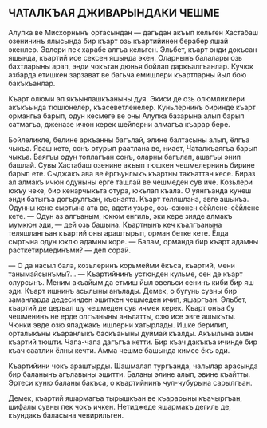 ## ЧАТАЛКЪАЯ ДЖИВАРЫНДАКИ ЧЕШМЕ

Алупка ве Мисхорнынъ ортасындан — дагъдан акъып кельген Хастабаш озенининъ ялысында бир къарт озь къартийинен берабер яшай экенлер.
Эвлери пек харабе алгъа кельген.
Эльбет, къарт энди докъсан яшында, къартий исе сексен яшында экен.
Оларнынъ балалары озь бахтларыны арап, энди чокътан дюнья бойлап даркъалгъанлар.
Кучюк азбарда етишкен зарзават ве багьча емишлери къартларны йыл бою бакъкъанлар.

Къарт олюми эп якъынлашкъаныны дуя.
Экиси де озь олюмликлери акъкъында тюшюнелер, къасеветленелер.
Куньлернинъ биринде къарт ормангьа барып, одун кесмеге ве оны Алупка базарына алып барып сатмагъа, дженазе ичюн керек шейлерни алмагъа къарар бере.

Бойлеликле, белине аркъанны багълай, элине балтасыны алып, ёлгъа чыкъа.
Яваш кете, сонъ отурып раатлана ве, ниает, Чаталкъаягъа барып чыкъа.
Баягъы одун топлагъан сонъ, оларны багълап, ашагъы энип башлай.
Сувы Хастабаш озенине акъып тюшкен чешмелернинъ бирине барып ете.
Сыджакъ ава ве ёргъунлыкъ къартны такъаттан кесе.
Бираз ал алмакъ ичюн одуныны ерге ташлай ве чешмеден сув иче.
Козьлери юкъу чеке, бир кенарчыкъта отура, юкълап къала.
О уянгъанда кунеш энди батыгъа догърулгъан, къонаята.
Къарт теляшлана, эвге ашыкъа.
Одунны кене сыртына ата ве, адети узьре, озь-озюнен сёйлене-сёйлене кете.
— Одун аз алгъаным, юкюм енгиль, эки кере зияде алмакъ мумкюн эди, — дей озь башына.
Къартнынъ кеч къалгъанына теляшлангъан къартий оны араштырып, орман бетке кете.
Ёлда сыртына одун юклю адамны коре.
— Балам, орманда бир къарт адамны расткетирмединъми? — деп сорай.

— О да насыл бала, козьлеринъ корьмейми ёкъса, къартий, мени танымайсынъмы?...
— Къартийнинъ устюнден кульме, сен де къарт олурсынъ.
Меним акъайым да етмиш йыл эвельси сенинъ киби бир яш эди.
Къарт ишнинъ асылыны анълады.
Демек, о бугунь сувны бир заманларда дедесинден эшиткен чешмеден ичип, яшаргъан.
Эльбет, къартий де деръал шу чешмеден сув ичмек керек.
Къарт онъа бу чешменинъ не ерде олгъаныны анълатты, озю исе эвге ашыкъты.
Чюнки эвде озю япаджакъ ишлерни хатырлады.
Ишке берилип, орталыкъны къаранлыкъ баскъаныны дуймай къалды.
Акъылына аман къартий тюшти.
Чапа-чапа дагъгъа кетти.
Бир къач дакъкъа ичинде бир къач саатлик ёлны кечти.
Амма чешме башында кимсе ёкъ эди.

Къартийини чокъ араштырды.
Шашмалап тургъанда, чалылар арасында бир баланынъ агълавыны эшитти.
Баланы элине алып, эвине къайтты.
Эртеси куню баланы бакъса, о къартийнинъ чул-чубурына сарылгъан.

Демек, къартий яшармагъа тырышкъан ве къарарыны къачыргъан, шифалы сувны пек чокъ ичкен.
Нетиджеде яшармакъ дегиль де, къундакъ баласына чевирильген.